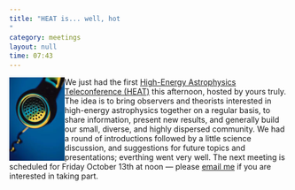 ```yaml
---
title: "HEAT is... well, hot
"
category: meetings
layout: null
time: 07:43
---
```

<!-- header generated from blosxom format post; make_header.pl 23.1.2022 -->
<p>
<!-- created by convert.pl on Mon Jan 30 23:41:23 EST 2012 -->
<!-- converted from ../2006/09/heat-is-well-hot.html -->
<!-- Post timestamp Friday, September 15, 2006 3:43 PM -->
<!-- touch -t 200609151543 -->
<!-- Labels: 2006, meetings -->
      <img src="images/midyear_phone_2004.ppt.jpg" width="100" align="left">We just had the first <a href="http://users.monash.edu.au/~dgallow/heat">High-Energy Astrophysics Teleconference (HEAT)</a> this afternoon, hosted by yours truly. The idea is to bring observers and theorists interested in high-energy astrophysics together on a regular basis, to share information, present new results, and generally build our small, diverse, and highly dispersed community. We had a round of introductions followed by a little science discussion, and suggestions for future topics and presentations; everthing went very well. The next meeting is scheduled for Friday October 13th at noon &mdash; please <a href="mailto:Duncan.Galloway@sci.monash.edu.au">email me</a> if you are interested in taking part.
